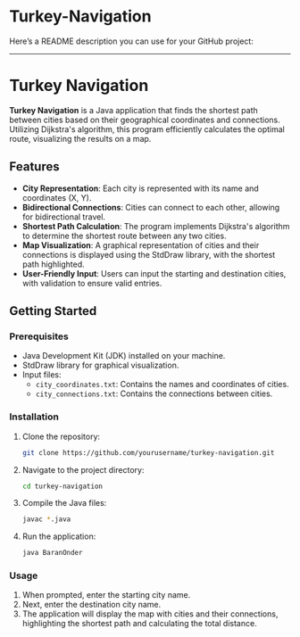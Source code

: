 # Turkey-Navigation

Here’s a README description you can use for your GitHub project:

---

# Turkey Navigation

**Turkey Navigation** is a Java application that finds the shortest path between cities based on their geographical coordinates and connections. Utilizing Dijkstra's algorithm, this program efficiently calculates the optimal route, visualizing the results on a map.

## Features

- **City Representation**: Each city is represented with its name and coordinates (X, Y).
- **Bidirectional Connections**: Cities can connect to each other, allowing for bidirectional travel.
- **Shortest Path Calculation**: The program implements Dijkstra's algorithm to determine the shortest route between any two cities.
- **Map Visualization**: A graphical representation of cities and their connections is displayed using the StdDraw library, with the shortest path highlighted.
- **User-Friendly Input**: Users can input the starting and destination cities, with validation to ensure valid entries.

## Getting Started

### Prerequisites

- Java Development Kit (JDK) installed on your machine.
- StdDraw library for graphical visualization.
- Input files:
  - `city_coordinates.txt`: Contains the names and coordinates of cities.
  - `city_connections.txt`: Contains the connections between cities.

### Installation

1. Clone the repository:
   ```bash
   git clone https://github.com/yourusername/turkey-navigation.git
   ```
2. Navigate to the project directory:
   ```bash
   cd turkey-navigation
   ```
3. Compile the Java files:
   ```bash
   javac *.java
   ```
4. Run the application:
   ```bash
   java BaranOnder
   ```

### Usage

1. When prompted, enter the starting city name.
2. Next, enter the destination city name.
3. The application will display the map with cities and their connections, highlighting the shortest path and calculating the total distance.
